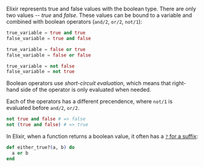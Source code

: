 Elixir represents true and false values with the boolean type. There are only two values -- _true_ and _false_. These values can be bound to a variable and combined with boolean operators (`and/2`, `or/2`, `not/1`):

```elixir
true_variable = true and true
false_variable = true and false

true_variable = false or true
false_variable = false or false

true_variable = not false
false_variable = not true
```

Boolean operators use _short-circuit evaluation_, which means that right-hand side of the operator is only evaluated when needed.

Each of the operators has a different precendence, where `not/1` is evaluated before `and/2`, `or/2`.

```elixir
not true and false # => false
not (true and false) # => true
```

In Elixir, when a function returns a boolean value, it often has a [`?` for a suffix][naming]:

```elixir
def either_true?(a, b) do
  a or b
end
```

[naming]: https://hexdocs.pm/elixir/master/naming-conventions.html#trailing-question-mark-foo
